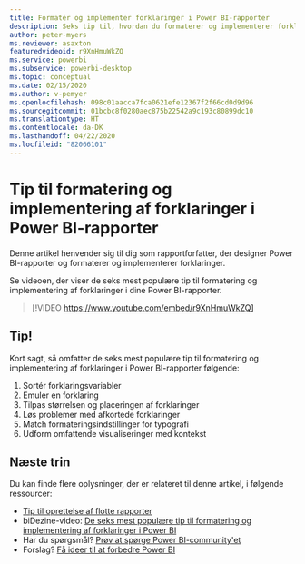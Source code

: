 ```yaml
---
title: Formatér og implementer forklaringer i Power BI-rapporter
description: Seks tip til, hvordan du formaterer og implementerer forklaringer i Power BI-rapportvisualiseringer, i Power BI Desktop eller i Power BI-tjenesten.
author: peter-myers
ms.reviewer: asaxton
featuredvideoid: r9XnHmuWkZQ
ms.service: powerbi
ms.subservice: powerbi-desktop
ms.topic: conceptual
ms.date: 02/15/2020
ms.author: v-pemyer
ms.openlocfilehash: 098c01aacca7fca0621efe12367f2f66cd0d9d96
ms.sourcegitcommit: 01bcbc8f0280aec875b22542a9c193c80899dc10
ms.translationtype: HT
ms.contentlocale: da-DK
ms.lasthandoff: 04/22/2020
ms.locfileid: "82066101"
---
```

# <a name="tips-to-format-and-implement-legends-in-power-bi-reports"></a>Tip til formatering og implementering af forklaringer i Power BI-rapporter

Denne artikel henvender sig til dig som rapportforfatter, der designer Power BI-rapporter og formaterer og implementerer forklaringer.

Se videoen, der viser de seks mest populære tip til formatering og implementering af forklaringer i dine Power BI-rapporter.

> [!VIDEO https://www.youtube.com/embed/r9XnHmuWkZQ]

## <a name="tips"></a>Tip!

Kort sagt, så omfatter de seks mest populære tip til formatering og implementering af forklaringer i Power BI-rapporter følgende:

1. Sortér forklaringsvariabler
1. Emuler en forklaring
1. Tilpas størrelsen og placeringen af forklaringer
1. Løs problemer med afkortede forklaringer
1. Match formateringsindstillinger for typografi
1. Udform omfattende visualiseringer med kontekst

## <a name="next-steps"></a>Næste trin

Du kan finde flere oplysninger, der er relateret til denne artikel, i følgende ressourcer:

- [Tip til oprettelse af flotte rapporter](../desktop-tips-and-tricks-for-creating-reports.md)
- biDezine-video: [De seks mest populære tip til formatering og implementering af forklaringer i Power BI](https://www.youtube.com/watch?v=r9XnHmuWkZQ)
- Har du spørgsmål? [Prøv at spørge Power BI-community'et](https://community.powerbi.com/)
- Forslag? [Få ideer til at forbedre Power BI](https://ideas.powerbi.com)
